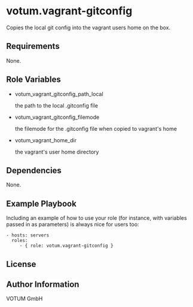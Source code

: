 votum.vagrant-gitconfig
=======================

Copies the local git config into the vagrant users home on the box.

Requirements
------------

None. 

Role Variables
--------------

* votum_vagrant_gitconfig_path_local

   the path to the local .gitconfig file
  
* votum_vagrant_gitconfig_filemode

   the filemode for the .gitconfig file when copied to vagrant's home
  
* votum_vagrant_home_dir

   the vagrant's user home directory

Dependencies
------------

None.

Example Playbook
----------------

Including an example of how to use your role (for instance, with variables passed in as parameters) is always nice for users too:

    - hosts: servers
      roles:
         - { role: votum.vagrant-gitconfig }

License
-------



Author Information
------------------

VOTUM GmbH
